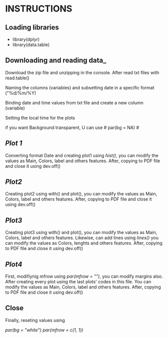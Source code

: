 # INSTRUCTIONS

## Loading libraries 

- library(dplyr)
- library(data.table)

## __Downloading and reading data___

Download the zip file and unzipping in the console. After read txt files with read.table()

Naming the columns (variables) and subsetting date in a specific format ("%d/%m/%Y)

Binding date and time values from txt file and create a new column (variable)

Setting the local time for the plots

if you want Background transparent, U can use # par(bg = NA) #

## _Plot 1_

Converting format Date and creating plot1 using *hist()*, you can modify the values as Main, Colors, label and others features.  After, copying to PDF file and close it using dev.off()

## _Plot2_

Creating plot2 using with() and plot(), you can modify the values as Main, Colors, label and others features. After, copying to PDF file and close it using dev.off()
   
## _Plot3_

Creating plot3 using with() and plot(), you can modify the values as Main, Colors, label and others features. Likewise, can add lines using *lines()*  you can modify the values as Colors, lenghts and others features. After, copying to PDF file and close it using dev.off()

## _Plot4_

First, modifiynig mfrow using *par(mfrow = "")*, you can modify margins also. After creating every plot using the last plots' codes in this file. You can modify the values as Main, Colors, label and others features. After, copying to PDF file and close it using dev.off()

## Close

Finally, reseting values using 

*par(bg = "white")
par(mfrow = c(1, 1))*

